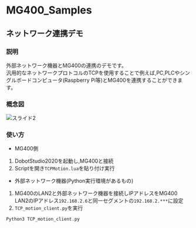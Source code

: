 # MG400_Samples
## ネットワーク連携デモ

### 説明

外部ネットワーク機器とMG400の連携のデモです。  
汎用的なネットワークプロトコルのTCPを使用することで例えば,PC,PLCやシングルボードコンピュータ(Raspberry Pi等)とMG400を連携することができます。  

### 概念図

![スライド2](https://user-images.githubusercontent.com/40942409/122848171-fb75c100-d343-11eb-99d1-82a356a672a0.JPG)

### 使い方
- MG400側
1. DobotStudio2020を起動し,MG400と接続
2. Scriptを開き```TCPMotion.lua```を貼り付け実行

- 外部ネットワーク機器(Python実行環境があるもの)
1. MG400のLAN2と外部ネットワーク機器を接続しIPアドレスをMG400 LAN2のIPアドレス```192.168.2.6```と同一セグメントの```192.168.2.***```に設定
3. ```TCP_motion_client.py```を実行

```
Python3 TCP_motion_client.py
```
